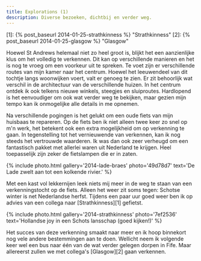 ```yaml
---
title: Explorations (1)
description: Diverse bezoeken, dichtbij en verder weg.
---
```

[1]: {% post_baseurl 2014-01-25-strathkinness %} "Strathkinness"
[2]: {% post_baseurl 2014-01-25-glasgow %} "Glasgow"

Hoewel St Andrews helemaal niet zo heel groot is, blijkt het een aanzienlijke klus om het volledig te verkennen. Dit kan op verschillende manieren en het is nog te vroeg om een voorkeur uit te spreken. Te voet zijn er verschillende routes van mijn kamer naar het centrum. Hoewel het leeuwendeel van dit tochtje langs woonwijken voert, valt er genoeg te zien. Er zit behoorlijk wat verschil in de architectuur van de verschillende huizen. In het centrum ontdek ik ook telkens nieuwe winkels, steegjes en sluiproutes. Hardlopend is het eenvoudiger om ook wat verder weg te bekijken, maar gezien mijn tempo kan ik onmogelijke alle details in me opnemen.

<a name="more"></a>

Na verschillende pogingen is het gelukt om een oude fiets van mijn huisbaas te repareren. Op de fiets ben ik niet alleen twee keer zo snel op m'n werk, het betekent ook een extra mogelijkheid om op verkenning te gaan. In tegenstelling tot het vernieuwende van verkennen, kan ik nog steeds het vertrouwde waarderen. Ik was dan ook zeer verheugd om een fantastisch pakket met allerlei waren uit Nederland te krijgen. Heel toepasselijk zijn zeker de fietslampen die er in zaten.

{% include photo.html
    gallery='2014-lade-braes'
    photo='49d78d7'
    text='De Lade zwelt aan tot een kolkende rivier.'
%}

Met een kast vol lekkernijen leek niets mij meer in de weg te staan van een verkenningstocht op de fiets. Alleen het weer zit soms tegen: Schotse winter is net Nederlandse herfst. Tijdens een paar uur goed weer ben ik op advies van een collega naar [Strathkinness][1] gefietst.

{%  include photo.html
    gallery='2014-strathkinness'
    photo='7ef2536'
    text='Hollandse joy in een Schots lansschap (goed kijken!)'
%}

Het succes van deze verkenning smaakt naar meer en ik hoop binnekort nog vele andere bestemmingen aan te doen. Wellicht neem ik volgende keer wel een bus naar één van de wat verder gelegen dorpen in Fife. Maar allereerst zullen we met collega's [Glasgow][2] gaan verkennen.